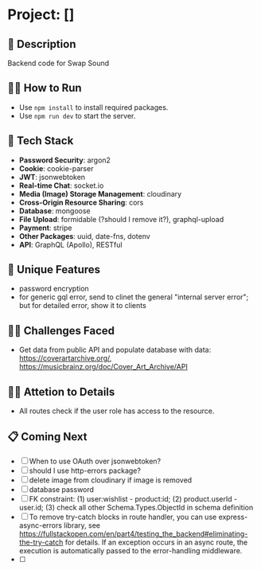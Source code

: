 # Project: []

## 🙊 Description

Backend code for Swap Sound

## 🏃‍➡️ How to Run

- Use `npm install` to install required packages.
- Use `npm run dev` to start the server.

## 🥞 Tech Stack

- **Password Security**: argon2
- **Cookie**: cookie-parser
- **JWT**: jsonwebtoken
- **Real-time Chat**: socket.io
- **Media (Image) Storage Management**: cloudinary
- **Cross-Origin Resource Sharing**: cors
- **Database**: mongoose
- **File Upload**: formidable (?should I remove it?), graphql-upload
- **Payment**: stripe
- **Other Packages**: uuid, date-fns, dotenv
- **API**: GraphQL (Apollo), RESTful

## 🦄 Unique Features

- password encryption
- for generic gql error, send to clinet the general "internal server error"; but for detailed error, show it to clients

## 🏋️‍♀️ Challenges Faced

- Get data from public API and populate database with data: https://coverartarchive.org/, https://musicbrainz.org/doc/Cover_Art_Archive/API

## 🏋️‍♀️ Attetion to Details

- All routes check if the user role has access to the resource.

## 📋 Coming Next

- [ ] When to use OAuth over jsonwebtoken?
- [ ] should I use http-errors package?
- [ ] delete image from cloudinary if image is removed
- [ ] database password
- [ ] FK constraint: (1) user:wishlist - product:id; (2) product.userId - user.id; (3) check all other Schema.Types.ObjectId in schema definition
- [ ] To remove try-catch blocks in route handler, you can use express-async-errors library, see https://fullstackopen.com/en/part4/testing_the_backend#eliminating-the-try-catch for details. If an exception occurs in an async route, the execution is automatically passed to the error-handling middleware.
- [ ]
